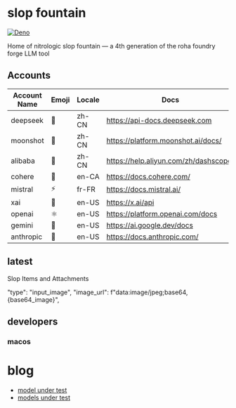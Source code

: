 
# slop fountain

[![Deno](https://img.shields.io/badge/deno-2.4.0-black?logo=deno)](https://deno.land/)

Home of nitrologic slop fountain — a 4th generation of the roha foundry forge LLM tool

## Accounts

| Account Name | Emoji | Locale | Docs                                | API      |
|--------------|-------|--------|-------------------------------------|----------|
| deepseek     | 🐋    | zh-CN  | https://api-docs.deepseek.com       | DeepSeek |
| moonshot     | 🎯    | zh-CN  | https://platform.moonshot.ai/docs/  | OpenAI   |
| alibaba      | 🐉    | zh-CN  | https://help.aliyun.com/zh/dashscope/ | OpenAI   |
| cohere       | 🧩    | en-CA  | https://docs.cohere.com/            | Cohere   |
| mistral      | ⚡️    | fr-FR  | https://docs.mistral.ai/            | OpenAI   |
| xai          | 🚀    | en-US  | https://x.ai/api                    | OpenAI   |
| openai       | ⚛     | en-US  | https://platform.openai.com/docs    | OpenAI   |
| gemini       | 🌟    | en-US  | https://ai.google.dev/docs          | Google   |
| anthropic    | 🤖    | en-US  | https://docs.anthropic.com/         | Anthropic |

## latest

Slop Items and Attachments

"type": "input_image",
"image_url": f"data:image/jpeg;base64,{base64_image}",


## developers




### macos




# blog

* [model under test](https://github.com/nitrologic/forge/blob/main/blog.md)
* [models under test](blog.md)
